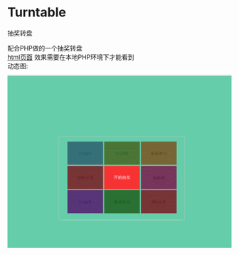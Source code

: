 # Turntable
抽奖转盘

配合PHP做的一个抽奖转盘
<br>
[html页面](http://erane.github.io/Turntable/) 效果需要在本地PHP环境下才能看到
<br>
动态图:
![image](https://github.com/Erane/Turntable/blob/master/game.gif)

